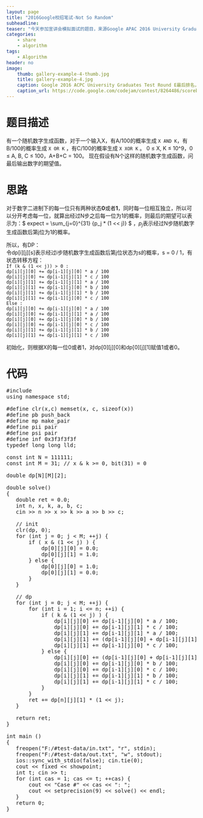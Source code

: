 ```yaml
---
layout: page
title: "2016Google校招笔试-Not So Random"
subheadline: 
teaser: "今天参加宣讲会模拟面试的题目，来源Google APAC 2016 University Graduates Test Round E Problem C。Google开始校招了，而我还是这么弱鸡..."
categories: 
    - share
    - algorithm
tags: 
    - Algorithm
header: no
image:
    thumb: gallery-example-4-thumb.jpg
    title: gallery-example-4.jpg
    caption: Google 2016 ACPC University Graduates Test Round E最后排名，我想说的是老印真是厉害。
    caption_url: https://code.google.com/codejam/contest/8264486/scoreboard#
---
```

# 题目描述
有一个随机数字生成函数，对于一个输入X，有A/100的概率生成 ```X AND K```，有B/100的概率生成 ```X OR K``` ，有C/100的概率生成 ```X XOR K``` 。  0 ≤ X, K ≤ 10^9，0 ≤ A, B, C ≤ 100，A+B+C = 100。
现在假设有N个这样的随机数字生成函数，问最后输出数字的期望值。

# 思路
对于数字二进制下的每一位只有两种状态**0**或者**1**，同时每一位相互独立，所以可以分开考虑每一位，就算出经过N步之后每一位为1的概率，则最后的期望可以表示为：$ expect = \sum_{j=0}^{31} {p_j * (1 << j)} $ ，$p_j$表示经过N步随机数字生成函数后第j位为1的概率。  

所以，有DP：  
令dp[i][j][s]表示经过i步随机数字生成函数后第j位状态为s的概率，s = 0 / 1，有状态转移方程：  
```If (k & (1 << j)) > 0 :```  
```dp[i][j][0] += dp[i-1][j][0] * a / 100```  
```dp[i][j][0] += dp[i-1][j][1] * c / 100```  
```dp[i][j][1] += dp[i-1][j][1] * a / 100```  
```dp[i][j][1] += dp[i-1][j][0] * b / 100```  
```dp[i][j][1] += dp[i-1][j][1] * b / 100```  
```dp[i][j][1] += dp[i-1][j][0] * c / 100```  
```Else :```  
```dp[i][j][0] += dp[i-1][j][0] * a / 100```  
```dp[i][j][0] += dp[i-1][j][1] * a / 100```  
```dp[i][j][0] += dp[i-1][j][0] * b / 100```  
```dp[i][j][0] += dp[i-1][j][0] * c / 100```  
```dp[i][j][1] += dp[i-1][j][1] * b / 100```  
```dp[i][j][1] += dp[i-1][j][1] * c / 100```  

初始化，则根据X的每一位0或者1，对dp[0][j][0]和dp[0][j][1]赋值1或者0。

# 代码
<pre class="brush: cpp; highlight: [23, 35] auto-links: true; collapse: true" id = "simpleblock">
#include <bits/stdc++.h>
using namespace std;

#define clr(x,c) memset(x, c, sizeof(x))
#define pb push_back
#define mp make_pair
#define pii pair<int, int>
#define psi pair<string, int>
#define inf 0x3f3f3f3f
typedef long long lld;

const int N = 111111;
const int M = 31; // x & k >= 0, bit(31) = 0

double dp[N][M][2];

double solve()
{
   double ret = 0.0;
   int n, x, k, a, b, c;
   cin >> n >> x >> k >> a >> b >> c;

   // init
   clr(dp, 0);
   for (int j = 0; j < M; ++j) {
       if ( x & (1 << j) ) {
           dp[0][j][0] = 0.0;
           dp[0][j][1] = 1.0;
       } else {
           dp[0][j][0] = 1.0;
           dp[0][j][1] = 0.0;
       }
   }

   // dp
   for (int j = 0; j < M; ++j) {
       for (int i = 1; i <= n; ++i) {
           if ( k & (1 << j) ) {
               dp[i][j][0] += dp[i-1][j][0] * a / 100;
               dp[i][j][0] += dp[i-1][j][1] * c / 100;
               dp[i][j][1] += dp[i-1][j][1] * a / 100;
               dp[i][j][1] += (dp[i-1][j][0] + dp[i-1][j][1]) * b / 100;
               dp[i][j][1] += dp[i-1][j][0] * c / 100;
           } else {
               dp[i][j][0] += (dp[i-1][j][0] + dp[i-1][j][1]) * a / 100;
               dp[i][j][0] += dp[i-1][j][0] * b / 100;
               dp[i][j][0] += dp[i-1][j][0] * c / 100;
               dp[i][j][1] += dp[i-1][j][1] * b / 100;
               dp[i][j][1] += dp[i-1][j][1] * c / 100;
           }
       }
       ret += dp[n][j][1] * (1 << j);
   }

   return ret;
}

int main ()
{
   freopen("F:/#test-data/in.txt", "r", stdin);
   freopen("F:/#test-data/out.txt", "w", stdout);
   ios::sync_with_stdio(false); cin.tie(0);
   cout << fixed << showpoint;
   int t; cin >> t;
   for (int cas = 1; cas <= t; ++cas) {
       cout << "Case #" << cas << ": ";
       cout << setprecision(9) << solve() << endl;
   }
   return 0;
}
</pre>
